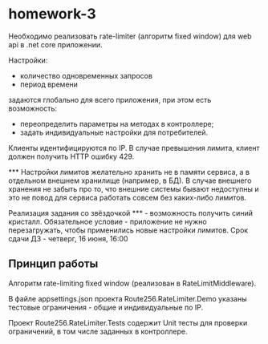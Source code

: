# homework-3
Необходимо реализовать rate-limiter (алгоритм fixed window) для web api в .net core приложении.
 
Настройки:
* количество одновременных запросов
* период времени

задаются глобально для всего приложения, при этом есть возможность:
* переопределить параметры на методах в контроллере;
* задать индивидуальные настройки для потребителей.

Клиенты идентифицируются по IP.
В случае превышения лимита, клиент должен получить HTTP ошибку 429.

*** Настройки лимитов желательно хранить не в памяти сервиса, а в отдельном внешнем хранилище (например, в БД). В случае внешнего хранения не забыть про то, что внешние системы бывают недоступны и это не повод для сервиса работать совсем без каких-либо лимитов.

Реализация задания со звёздочкой *** - возможность получить синий кристалл. Обязательное условие - приложение не нужно перезагружать, чтобы применились новые настройки лимитов.
Cрок сдачи ДЗ - четверг, 16 июня, 16:00


## Принцип работы
Алгоритм rate-limiting fixed window (реализован в RateLimitMiddleware).

В файле appsettings.json проекта Route256.RateLimiter.Demo указаны тестовые ограничения - общие и индивидуальные по IP.

Проект Route256.RateLimiter.Tests содержит Unit тесты для проверки ограничений, в том числе заданных в контроллере.
